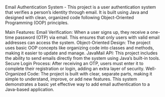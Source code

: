 Email Authentication System -
This project is a user authentication system that verifies a person’s identity through email. It is built using Java and designed with clean, organized code following Object-Oriented Programming (OOP) principles.

Main Features:
Email Verification: When a user signs up, they receive a one-time password (OTP) via email. This ensures that only users with valid email addresses can access the system.
Object-Oriented Design: The project uses basic OOP concepts like organizing code into classes and methods, making it easier to update and manage.
JavaMail API: This project includes the ability to send emails directly from the system using Java’s built-in tools.
Secure Login Process: After receiving an OTP, users must enter it to complete their registration or login, adding an extra layer of security.
Well-Organized Code: The project is built with clear, separate parts, making it simple to understand, improve, or add new features.
This system demonstrates a basic yet effective way to add email authentication to a Java-based application.

